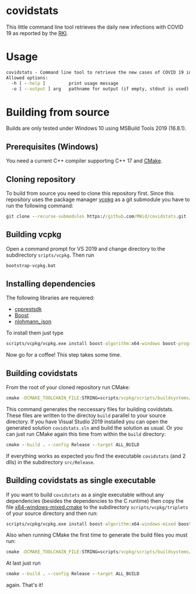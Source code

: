 # covidstats
This little command line tool retrieves the daily new infections with COVID 19 as reported by the [RKI](https://www.rki.de).

# Usage
```cmd
covidstats - Command line tool to retrieve the new cases of COVID 19 infections as published by RKI.
Allowed options:
  -h [ --help ]         print usage message
  -o [ --output ] arg   pathname for output (if empty, stdout is used)
```

# Building from source
Builds are only tested under Windows 10 using MSBuild Tools 2019 (16.8.1).

## Prerequisites (Windows)
You need a current C++ compiler supporting C++ 17 and [CMake](https://cmake.org/).

## Cloning repository
To build from source you need to clone this repository first. Since this repository uses the package manager [vcpkg](https://github.com/microsoft/vcpkg) as a git submodule you have to run the following command:
```cmd
git clone --recurse-submodules https://github.com/MWid/covidstats.git
```

## Building vcpkg
Open a command prompt for VS 2019 and change directory to the subdirectory `sripts/vcpkg`. Then run
```cmd
bootstrap-vcpkg.bat
```

## Installing dependencies
The following libraries are requiered:
* [cpprestsdk](https://github.com/microsoft/cpprestsdk)
* [Boost](https://www.boost.org/)
* [nlohmann_json](https://github.com/nlohmann/json)

To install them just type
```cmd
scripts/vcpkg/vcpkg.exe install boost-algorithm:x64-windows boost-program-options:x64-windows nlohmann-json:x64-windows cpprestsdk:x64-windows
```
Now go for a coffee! This step takes some time.

## Building covidstats
From the root of your cloned repository run CMake:
```cmd
cmake -DCMAKE_TOOLCHAIN_FILE:STRING=scripts/vcpkg/scripts/buildsystems/vcpkg.cmake -S . -B ../build -G "Visual Studio 16 2019"
```
This command generates the neccessary files for building covidstats. These files are written to the directoy `build` parallel to your source directory. If you have Visual Studio 2019 installed you can open the generated solution `covidstats.sln` and build the solution as usual. Or you can just run CMake again this time from within the `build` directory:
```cmd
cmake --build . --config Release --target ALL_BUILD
```
If everything works as expected you find the executable `covidstats` (and 2 dlls) in the subdirectory `src/Release`.

## Building covidstats as single executable
If you want to build `covidstats` as a single executable without any dependencies (besides the dependencies to the C runtime) then copy the file [x64-windows-mixed.cmake](../blob/master/x64-windows-mixed.cmake) to the subdirectory `scripts/vcpkg/triplets` of your source directory and then run:
```cmd
scripts/vcpkg/vcpkg.exe install boost-algorithm:x64-windows-mixed boost-program-options:x64-windows-mixed nlohmann-json:x64-windows-mixed cpprestsdk:x64-windows-mixed
```
Also when running CMake the first time to generate the build files you must run:
```cmd
cmake -DCMAKE_TOOLCHAIN_FILE:STRING=scripts/vcpkg/scripts/buildsystems/vcpkg.cmake -DVCPKG_TARGET_TRIPLET:STRING=x64-windows-mixed -S . -B ../build -G "Visual Studio 16 2019"
```
At last just run
```cmd
cmake --build . --config Release --target ALL_BUILD
```
again. That's it!
